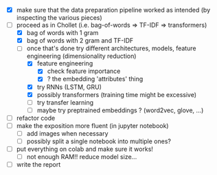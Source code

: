 - [x] make sure that the data preparation pipeline worked as intended (by inspecting the various pieces)
- [ ] proceed as in Chollet (i.e. bag-of-words => TF-IDF => transformers)
    - [x] bag of words with 1 gram
    - [x] bag of words with 2 gram and TF-IDF
    - [ ] once that's done try different architectures, models, feature engineering (dimensionality reduction)
        - [x] feature engineering
            - [x] check feature importance
            - [x] ? the embedding 'attributes' thing
        - [x] try RNNs (LSTM, GRU)
        - [x] possibly transformers (training time might be excessive)
        - [ ] try transfer learning
        - [ ] maybe try preptrained embeddings ? (word2vec, glove, ...)
- [ ] refactor code
- [ ] make the exposition more fluent (in jupyter notebook)
    - [ ] add images when necessary
    - [ ] possibly split a single notebook into multiple ones?
- [ ] put everything on colab and make sure it works!
    - [ ] not enough RAM!! reduce model size...
- [ ] write the report
